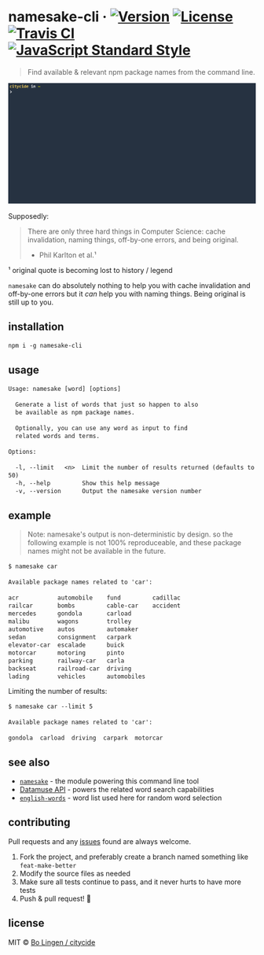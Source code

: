# namesake-cli &middot; [![Version](https://img.shields.io/npm/v/namesake-cli.svg?style=flat-square&maxAge=3600)](https://www.npmjs.com/package/namesake-cli) [![License](https://img.shields.io/npm/l/namesake-cli.svg?style=flat-square&maxAge=3600)](https://www.npmjs.com/package/namesake-cli) [![Travis CI](https://img.shields.io/travis/citycide/namesake-cli.svg?style=flat-square&maxAge=3600)](https://travis-ci.org/citycide/namesake-cli) [![JavaScript Standard Style](https://img.shields.io/badge/code%20style-standard-brightgreen.svg?style=flat-square&maxAge=3600)](https://standardjs.com)

> Find available & relevant npm package names from the command line.

![](preview.gif)

Supposedly:

> There are only three hard things in Computer Science:
> cache invalidation, naming things, off-by-one errors,
> and being original.
> - Phil Karlton et al.¹

¹ original quote is becoming lost to history / legend

`namesake` can do absolutely nothing to help you with cache invalidation
and off-by-one errors but it _can_ help you with naming things. Being
original is still up to you.

## installation

```console
npm i -g namesake-cli
```

## usage

```console
Usage: namesake [word] [options]

  Generate a list of words that just so happen to also
  be available as npm package names.

  Optionally, you can use any word as input to find
  related words and terms.

Options:

  -l, --limit   <n>  Limit the number of results returned (defaults to 50)
  -h, --help         Show this help message
  -v, --version      Output the namesake version number
```

## example

> Note: namesake's output is non-deterministic by design.
  so the following example is not 100% reproduceable,
  and these package names might not be available in the
  future.

```console
$ namesake car

Available package names related to 'car':

acr           automobile    fund         cadillac
railcar       bombs         cable-car    accident
mercedes      gondola       carload
malibu        wagons        trolley
automotive    autos         automaker
sedan         consignment   carpark
elevator-car  escalade      buick
motorcar      motoring      pinto
parking       railway-car   carla
backseat      railroad-car  driving
lading        vehicles      automobiles
```

Limiting the number of results:

```console
$ namesake car --limit 5

Available package names related to 'car':

gondola  carload  driving  carpark  motorcar
```

## see also

- [`namesake`](https://github.com/citycide/namesake) - the module powering this command line tool
- [Datamuse API](http://www.datamuse.com/api/) - powers the related word search capabilities
- [`english-words`](https://github.com/dwyl/english-words) - word list used here for random word selection

## contributing

Pull requests and any [issues](https://github.com/citycide/namesake-cli/issues)
found are always welcome.

1. Fork the project, and preferably create a branch named something like `feat-make-better`
2. Modify the source files as needed
3. Make sure all tests continue to pass, and it never hurts to have more tests
4. Push & pull request! :tada:

## license

MIT © [Bo Lingen / citycide](https://github.com/citycide)
